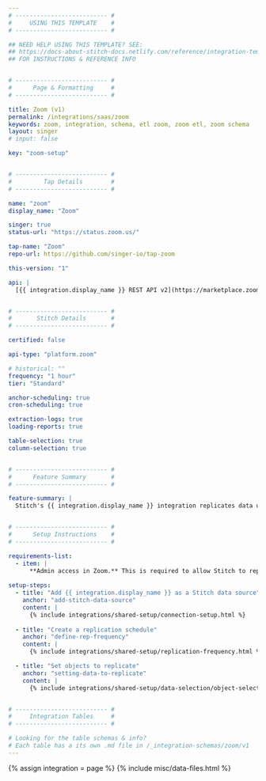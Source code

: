```yaml
---
# -------------------------- #
#     USING THIS TEMPLATE    #
# -------------------------- #

## NEED HELP USING THIS TEMPLATE? SEE:
## https://docs-about-stitch-docs.netlify.com/reference/integration-templates/saas/
## FOR INSTRUCTIONS & REFERENCE INFO


# -------------------------- #
#      Page & Formatting     #
# -------------------------- #

title: Zoom (v1)
permalink: /integrations/saas/zoom
keywords: zoom, integration, schema, etl zoom, zoom etl, zoom schema
layout: singer
# input: false

key: "zoom-setup"


# -------------------------- #
#         Tap Details        #
# -------------------------- #

name: "zoom"
display_name: "Zoom"

singer: true
status-url: "https://status.zoom.us/"

tap-name: "Zoom"
repo-url: https://github.com/singer-io/tap-zoom

this-version: "1"

api: |
  [{{ integration.display_name }} REST API v2](https://marketplace.zoom.us/docs/api-reference/introduction){:target="new"}


# -------------------------- #
#       Stitch Details       #
# -------------------------- #

certified: false

api-type: "platform.zoom"

# historical: ""
frequency: "1 hour"
tier: "Standard"

anchor-scheduling: true
cron-scheduling: true

extraction-logs: true
loading-reports: true

table-selection: true
column-selection: true


# -------------------------- #
#      Feature Summary       #
# -------------------------- #

feature-summary: |
  Stitch's {{ integration.display_name }} integration replicates data using the {{ integration.api | flatify | strip }}. Refer to the [Schema](#schema) section for a list of objects available for replication.


# -------------------------- #
#      Setup Instructions    #
# -------------------------- #

requirements-list:
  - item: |
      **Admin access in Zoom.** This is required to allow Stitch to replicate data.
  
setup-steps:      
  - title: "Add {{ integration.display_name }} as a Stitch data source"
    anchor: "add-stitch-data-source"
    content: |
      {% include integrations/shared-setup/connection-setup.html %}
  
  - title: "Create a replication schedule"
    anchor: "define-rep-frequency"
    content: |
      {% include integrations/shared-setup/replication-frequency.html %}

  - title: "Set objects to replicate"
    anchor: "setting-data-to-replicate"
    content: |
      {% include integrations/shared-setup/data-selection/object-selection.html %}


# -------------------------- #
#     Integration Tables     #
# -------------------------- #

# Looking for the table schemas & info?
# Each table has a its own .md file in /_integration-schemas/zoom/v1
---
```

{% assign integration = page %}
{% include misc/data-files.html %}
